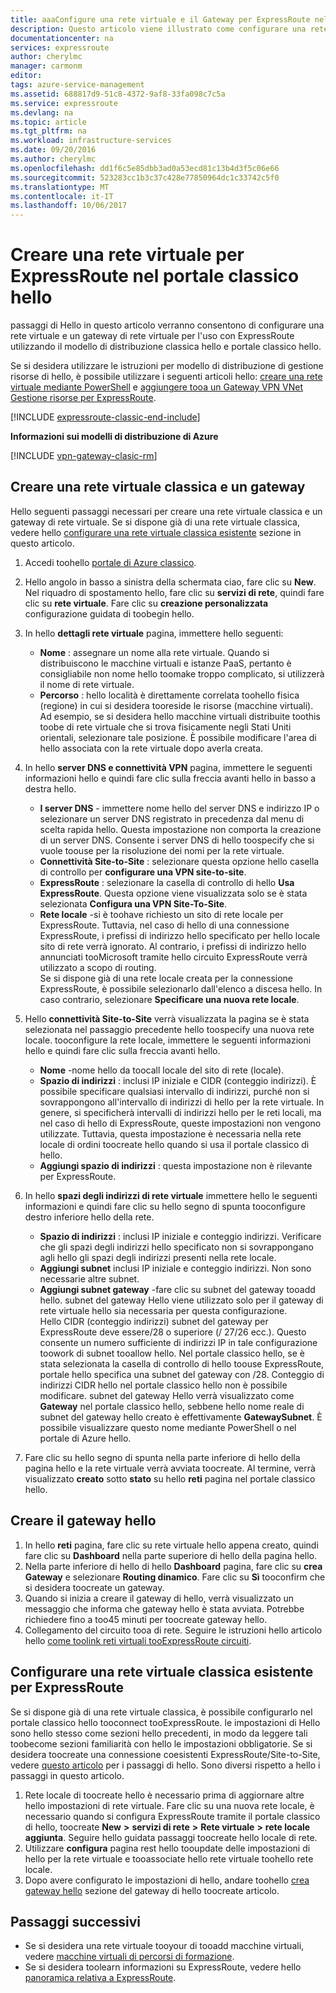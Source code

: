 ```yaml
---
title: aaaConfigure una rete virtuale e il Gateway per ExpressRoute nel portale classico di hello | Documenti Microsoft
description: Questo articolo viene illustrato come configurare una rete virtuale per ExpressRoute tramite il modello di distribuzione classica hello e portale classico hello.
documentationcenter: na
services: expressroute
author: cherylmc
manager: carmonm
editor: 
tags: azure-service-management
ms.assetid: 688817d9-51c8-4372-9af8-33fa098c7c5a
ms.service: expressroute
ms.devlang: na
ms.topic: article
ms.tgt_pltfrm: na
ms.workload: infrastructure-services
ms.date: 09/20/2016
ms.author: cherylmc
ms.openlocfilehash: dd1f6c5e85dbb3ad0a53ecd81c13b4d3f5c06e66
ms.sourcegitcommit: 523283cc1b3c37c428e77850964dc1c33742c5f0
ms.translationtype: MT
ms.contentlocale: it-IT
ms.lasthandoff: 10/06/2017
---
```

# <a name="create-a-virtual-network-for-expressroute-in-hello-classic-portal"></a>Creare una rete virtuale per ExpressRoute nel portale classico hello
passaggi di Hello in questo articolo verranno consentono di configurare una rete virtuale e un gateway di rete virtuale per l'uso con ExpressRoute utilizzando il modello di distribuzione classica hello e portale classico hello.

Se si desidera utilizzare le istruzioni per modello di distribuzione di gestione risorse di hello, è possibile utilizzare i seguenti articoli hello: [creare una rete virtuale mediante PowerShell](../virtual-network/virtual-networks-create-vnet-arm-ps.md) e [aggiungere tooa un Gateway VPN VNet Gestione risorse per ExpressRoute](expressroute-howto-add-gateway-resource-manager.md).

[!INCLUDE [expressroute-classic-end-include](../../includes/expressroute-classic-end-include.md)]

**Informazioni sui modelli di distribuzione di Azure**

[!INCLUDE [vpn-gateway-clasic-rm](../../includes/vpn-gateway-classic-rm-include.md)]

## <a name="create-a-classic-vnet-and-gateway"></a>Creare una rete virtuale classica e un gateway
Hello seguenti passaggi necessari per creare una rete virtuale classica e un gateway di rete virtuale. Se si dispone già di una rete virtuale classica, vedere hello [configurare una rete virtuale classica esistente](#config) sezione in questo articolo.

1. Accedi toohello [portale di Azure classico](http://manage.windowsazure.com).
2. Hello angolo in basso a sinistra della schermata ciao, fare clic su **New**. Nel riquadro di spostamento hello, fare clic su **servizi di rete**, quindi fare clic su **rete virtuale**. Fare clic su **creazione personalizzata** configurazione guidata di toobegin hello.
3. In hello **dettagli rete virtuale** pagina, immettere hello seguenti:
   
   * **Nome** : assegnare un nome alla rete virtuale. Quando si distribuiscono le macchine virtuali e istanze PaaS, pertanto è consigliabile non nome hello toomake troppo complicato, si utilizzerà il nome di rete virtuale.
   * **Percorso** : hello località è direttamente correlata toohello fisica (regione) in cui si desidera tooreside le risorse (macchine virtuali). Ad esempio, se si desidera hello macchine virtuali distribuite toothis toobe di rete virtuale che si trova fisicamente negli Stati Uniti orientali, selezionare tale posizione. È possibile modificare l'area di hello associata con la rete virtuale dopo averla creata.
4. In hello **server DNS e connettività VPN** pagina, immettere le seguenti informazioni hello e quindi fare clic sulla freccia avanti hello in basso a destra hello. 
   
   * **I server DNS** - immettere nome hello del server DNS e indirizzo IP o selezionare un server DNS registrato in precedenza dal menu di scelta rapida hello. Questa impostazione non comporta la creazione di un server DNS. Consente i server DNS di hello toospecify che si vuole toouse per la risoluzione dei nomi per la rete virtuale.
   * **Connettività Site-to-Site** : selezionare questa opzione hello casella di controllo per **configurare una VPN site-to-site**.
   * **ExpressRoute** : selezionare la casella di controllo di hello **Usa ExpressRoute**. Questa opzione viene visualizzata solo se è stata selezionata **Configura una VPN Site-To-Site**.
   * **Rete locale** -si è toohave richiesto un sito di rete locale per ExpressRoute. Tuttavia, nel caso di hello di una connessione ExpressRoute, i prefissi di indirizzo hello specificato per hello locale sito di rete verrà ignorato. Al contrario, i prefissi di indirizzo hello annunciati tooMicrosoft tramite hello circuito ExpressRoute verrà utilizzato a scopo di routing.<BR>Se si dispone già di una rete locale creata per la connessione ExpressRoute, è possibile selezionarlo dall'elenco a discesa hello. In caso contrario, selezionare **Specificare una nuova rete locale**.
5. Hello **connettività Site-to-Site** verrà visualizzata la pagina se è stata selezionata nel passaggio precedente hello toospecify una nuova rete locale. tooconfigure la rete locale, immettere le seguenti informazioni hello e quindi fare clic sulla freccia avanti hello. 
   
   * **Nome** -nome hello da toocall locale del sito di rete (locale).
   * **Spazio di indirizzi** : inclusi IP iniziale e CIDR (conteggio indirizzi). È possibile specificare qualsiasi intervallo di indirizzi, purché non si sovrappongono all'intervallo di indirizzi di hello per la rete virtuale. In genere, si specificherà intervalli di indirizzi hello per le reti locali, ma nel caso di hello di ExpressRoute, queste impostazioni non vengono utilizzate. Tuttavia, questa impostazione è necessaria nella rete locale di ordini toocreate hello quando si usa il portale classico di hello.
   * **Aggiungi spazio di indirizzi** : questa impostazione non è rilevante per ExpressRoute.
6. In hello **spazi degli indirizzi di rete virtuale** immettere hello le seguenti informazioni e quindi fare clic su hello segno di spunta tooconfigure destro inferiore hello della rete. 
   
   * **Spazio di indirizzi** : inclusi IP iniziale e conteggio indirizzi. Verificare che gli spazi degli indirizzi hello specificato non si sovrappongano agli hello gli spazi degli indirizzi presenti nella rete locale.
   * **Aggiungi subnet** inclusi IP iniziale e conteggio indirizzi. Non sono necessarie altre subnet.
   * **Aggiungi subnet gateway** -fare clic su subnet del gateway tooadd hello. subnet del gateway Hello viene utilizzato solo per il gateway di rete virtuale hello sia necessaria per questa configurazione.<BR>Hello CIDR (conteggio indirizzi) subnet del gateway per ExpressRoute deve essere/28 o superiore (/ 27/26 ecc.). Questo consente un numero sufficiente di indirizzi IP in tale configurazione toowork di subnet tooallow hello. Nel portale classico hello, se è stata selezionata la casella di controllo di hello toouse ExpressRoute, portale hello specifica una subnet del gateway con /28.  Conteggio di indirizzi CIDR hello nel portale classico hello non è possibile modificare. subnet del gateway Hello verrà visualizzato come **Gateway** nel portale classico hello, sebbene hello nome reale di subnet del gateway hello creato è effettivamente **GatewaySubnet**. È possibile visualizzare questo nome mediante PowerShell o nel portale di Azure hello.
7. Fare clic su hello segno di spunta nella parte inferiore di hello della pagina hello e la rete virtuale verrà avviata toocreate. Al termine, verrà visualizzato **creato** sotto **stato** su hello **reti** pagina nel portale classico hello.

## <a name="gw"></a>Creare il gateway hello
1. In hello **reti** pagina, fare clic su rete virtuale hello appena creato, quindi fare clic su **Dashboard** nella parte superiore di hello della pagina hello.
2. Nella parte inferiore di hello di hello **Dashboard** pagina, fare clic su **crea Gateway** e selezionare **Routing dinamico**. Fare clic su **Sì** tooconfirm che si desidera toocreate un gateway.
3. Quando si inizia a creare il gateway di hello, verrà visualizzato un messaggio che informa che gateway hello è stata avviata. Potrebbe richiedere fino a too45 minuti per toocreate gateway hello.
4. Collegamento del circuito tooa di rete. Seguire le istruzioni hello articolo hello [come toolink reti virtuali tooExpressRoute circuiti](expressroute-howto-linkvnet-classic.md).

## <a name="config"></a>Configurare una rete virtuale classica esistente per ExpressRoute
Se si dispone già di una rete virtuale classica, è possibile configurarlo nel portale classico hello tooconnect tooExpressRoute. le impostazioni di Hello sono hello stesso come sezioni hello precedenti, in modo da leggere tali toobecome sezioni familiarità con hello le impostazioni obbligatorie. Se si desidera toocreate una connessione coesistenti ExpressRoute/Site-to-Site, vedere [questo articolo](expressroute-howto-coexist-classic.md) per i passaggi di hello. Sono diversi rispetto a hello i passaggi in questo articolo.

1. Rete locale di toocreate hello è necessario prima di aggiornare altre hello impostazioni di rete virtuale. Fare clic su una nuova rete locale, è necessario quando si configura ExpressRoute tramite il portale classico di hello, toocreate **New**  **>**  **servizi di rete**  **>**  **Rete virtuale**  **>**  **rete locale aggiunta**. Seguire hello guidata passaggi toocreate hello locale di rete.
2. Utilizzare **configura** pagina rest hello tooupdate delle impostazioni di hello per la rete virtuale e tooassociate hello rete virtuale toohello rete locale.
3. Dopo avere configurato le impostazioni di hello, andare toohello [crea gateway hello](#gw) sezione del gateway di hello toocreate articolo.

## <a name="next-steps"></a>Passaggi successivi
* Se si desidera una rete virtuale tooyour di tooadd macchine virtuali, vedere [macchine virtuali di percorsi di formazione](https://azure.microsoft.com/documentation/learning-paths/virtual-machines/).
* Se si desidera toolearn informazioni su ExpressRoute, vedere hello [panoramica relativa a ExpressRoute](expressroute-introduction.md).

